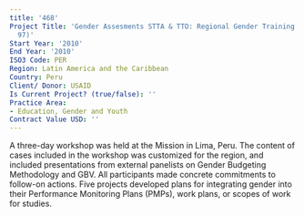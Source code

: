 ```yaml
---
title: '468'
Project Title: 'Gender Assesments STTA & TTO: Regional Gender Training: Andes (TDY
  97)'
Start Year: '2010'
End Year: '2010'
ISO3 Code: PER
Region: Latin America and the Caribbean
Country: Peru
Client/ Donor: USAID
Is Current Project? (true/false): ''
Practice Area:
- Education, Gender and Youth
Contract Value USD: ''
---
```


A three-day workshop was held at the Mission in Lima, Peru. The content of cases included in the workshop was customized for the region, and included presentations from external panelists on Gender Budgeting Methodology and GBV. All participants made concrete commitments to follow-on actions. Five projects developed plans for integrating gender into their Performance Monitoring Plans (PMPs), work plans, or scopes of work for studies.